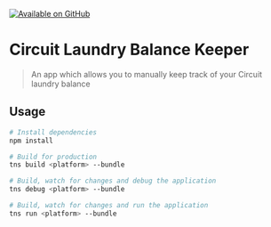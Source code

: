 [![Available on GitHub](https://img.shields.io/badge/Available%20on-GitHub-white?style=flat-square&logo=github)](https://github.com/mb2g17/CircuitLaundryBalanceKeeper)

# Circuit Laundry Balance Keeper

> An app which allows you to manually keep track of your Circuit laundry balance

## Usage

``` bash
# Install dependencies
npm install

# Build for production
tns build <platform> --bundle

# Build, watch for changes and debug the application
tns debug <platform> --bundle

# Build, watch for changes and run the application
tns run <platform> --bundle
```